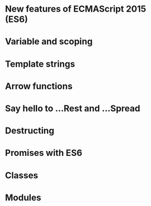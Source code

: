 # New features of ECMAScript 2015 (ES6)
  # Variable and scoping
  # Template strings
  # Arrow functions
  # Say hello to ...Rest and ...Spread
  # Destructing
  # Promises with ES6
  # Classes
  # Modules
